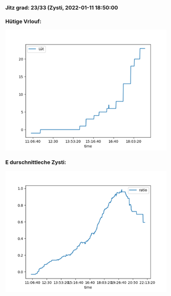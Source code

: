 ### Jitz grad: 23/33 (Zysti, 2022-01-11 18:50:00

### Hütige Vrlouf:
![Graph](Today.png)

### E durschnittleche Zysti:
![Graph](Zysti.png)